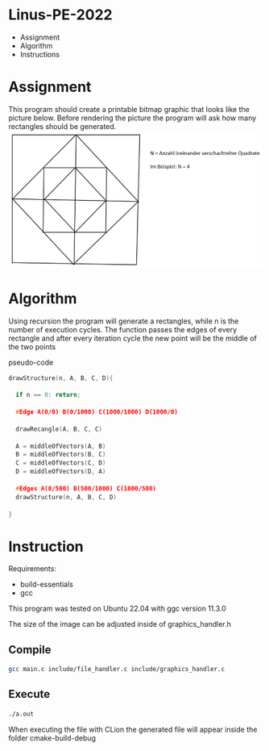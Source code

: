 # Linus-PE-2022
* Assignment
* Algorithm
* Instructions

# Assignment
This program should create a printable bitmap graphic that looks like the picture below.
Before rendering the picture the program will ask how many rectangles should be generated.
![Example](./img/GruneMaylis.JPG)

# Algorithm
Using recursion the program will generate a rectangles, while n is the number of execution cycles.
The function passes the edges of every rectangle and after every iteration cycle the new point will be 
the middle of the two points

pseudo-code
```c
drawStructure(n, A, B, C, D){
    
  if n == 0: return;
  
  #Edge A(0/0) B(0/1000) C(1000/1000) D(1000/0)
  
  drawRecangle(A, B, C, C)
  
  A = middleOfVectors(A, B)
  B = middleOfVectors(B, C)
  C = middleOfVectors(C, D)
  D = middleOfVectors(D, A)
  
  #Edges A(0/500) B(500/1000) C(1000/500)
  drawStructure(n, A, B, C, D)
          
}
```

# Instruction

Requirements:
* build-essentials
* gcc

This program was tested on Ubuntu 22.04 with ggc version 11.3.0

The size of the image can be adjusted inside of graphics_handler.h
## Compile
```bash
gcc main.c include/file_handler.c include/graphics_handler.c
```
## Execute
```bash
./a.out
```

When executing the file with CLion the generated file will appear inside the folder cmake-build-debug